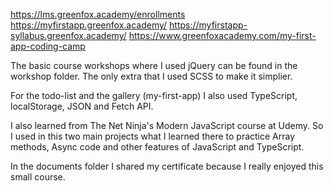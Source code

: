 https://lms.greenfox.academy/enrollments
https://myfirstapp.greenfox.academy/
https://myfirstapp-syllabus.greenfox.academy/
https://www.greenfoxacademy.com/my-first-app-coding-camp

The basic course workshops where I used jQuery can be found in the workshop folder.
The only extra that I used SCSS to make it simplier.

For the todo-list and the gallery (my-first-app) I also used TypeScript, localStorage, JSON and Fetch API.

I also learned from The Net Ninja's Modern JavaScript course at Udemy.
So I used in this two main projects what I learned there to practice Array methods, Async code and other features of JavaScript and TypeScript.

In the documents folder I shared my certificate because I really enjoyed this small course.